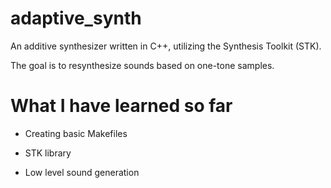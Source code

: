 # adaptive_synth

An additive synthesizer written in C++, utilizing the Synthesis Toolkit (STK).

The goal is to resynthesize sounds based on one-tone samples. 

# What I have learned so far

- Creating basic Makefiles

- STK library

- Low level sound generation
